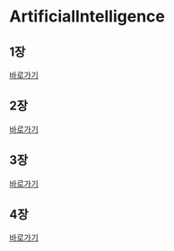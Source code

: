 # ArtificialIntelligence


## 1장
[바로가기](https://github.com/MoSonLee/ArtificialIntelligence/issues/1#issue-1034796955)
</br>

## 2장
[바로가기](https://github.com/MoSonLee/ArtificialIntelligence/issues/2#issuecomment-950843436)
</br>

## 3장
[바로가기](https://github.com/MoSonLee/ArtificialIntelligence/issues/3#issuecomment-950894137)
</br>

## 4장
[바로가기](https://github.com/MoSonLee/ArtificialIntelligence/issues/3#issuecomment-950894137)
</br>


